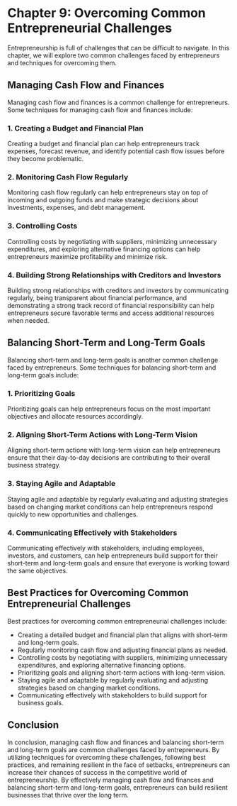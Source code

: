 Chapter 9: Overcoming Common Entrepreneurial Challenges
=======================================================

Entrepreneurship is full of challenges that can be difficult to navigate. In this chapter, we will explore two common challenges faced by entrepreneurs and techniques for overcoming them.

Managing Cash Flow and Finances
-------------------------------

Managing cash flow and finances is a common challenge for entrepreneurs. Some techniques for managing cash flow and finances include:

### 1. Creating a Budget and Financial Plan

Creating a budget and financial plan can help entrepreneurs track expenses, forecast revenue, and identify potential cash flow issues before they become problematic.

### 2. Monitoring Cash Flow Regularly

Monitoring cash flow regularly can help entrepreneurs stay on top of incoming and outgoing funds and make strategic decisions about investments, expenses, and debt management.

### 3. Controlling Costs

Controlling costs by negotiating with suppliers, minimizing unnecessary expenditures, and exploring alternative financing options can help entrepreneurs maximize profitability and minimize risk.

### 4. Building Strong Relationships with Creditors and Investors

Building strong relationships with creditors and investors by communicating regularly, being transparent about financial performance, and demonstrating a strong track record of financial responsibility can help entrepreneurs secure favorable terms and access additional resources when needed.

Balancing Short-Term and Long-Term Goals
----------------------------------------

Balancing short-term and long-term goals is another common challenge faced by entrepreneurs. Some techniques for balancing short-term and long-term goals include:

### 1. Prioritizing Goals

Prioritizing goals can help entrepreneurs focus on the most important objectives and allocate resources accordingly.

### 2. Aligning Short-Term Actions with Long-Term Vision

Aligning short-term actions with long-term vision can help entrepreneurs ensure that their day-to-day decisions are contributing to their overall business strategy.

### 3. Staying Agile and Adaptable

Staying agile and adaptable by regularly evaluating and adjusting strategies based on changing market conditions can help entrepreneurs respond quickly to new opportunities and challenges.

### 4. Communicating Effectively with Stakeholders

Communicating effectively with stakeholders, including employees, investors, and customers, can help entrepreneurs build support for their short-term and long-term goals and ensure that everyone is working toward the same objectives.

Best Practices for Overcoming Common Entrepreneurial Challenges
---------------------------------------------------------------

Best practices for overcoming common entrepreneurial challenges include:

* Creating a detailed budget and financial plan that aligns with short-term and long-term goals.
* Regularly monitoring cash flow and adjusting financial plans as needed.
* Controlling costs by negotiating with suppliers, minimizing unnecessary expenditures, and exploring alternative financing options.
* Prioritizing goals and aligning short-term actions with long-term vision.
* Staying agile and adaptable by regularly evaluating and adjusting strategies based on changing market conditions.
* Communicating effectively with stakeholders to build support for business goals.

Conclusion
----------

In conclusion, managing cash flow and finances and balancing short-term and long-term goals are common challenges faced by entrepreneurs. By utilizing techniques for overcoming these challenges, following best practices, and remaining resilient in the face of setbacks, entrepreneurs can increase their chances of success in the competitive world of entrepreneurship. By effectively managing cash flow and finances and balancing short-term and long-term goals, entrepreneurs can build resilient businesses that thrive over the long term.
